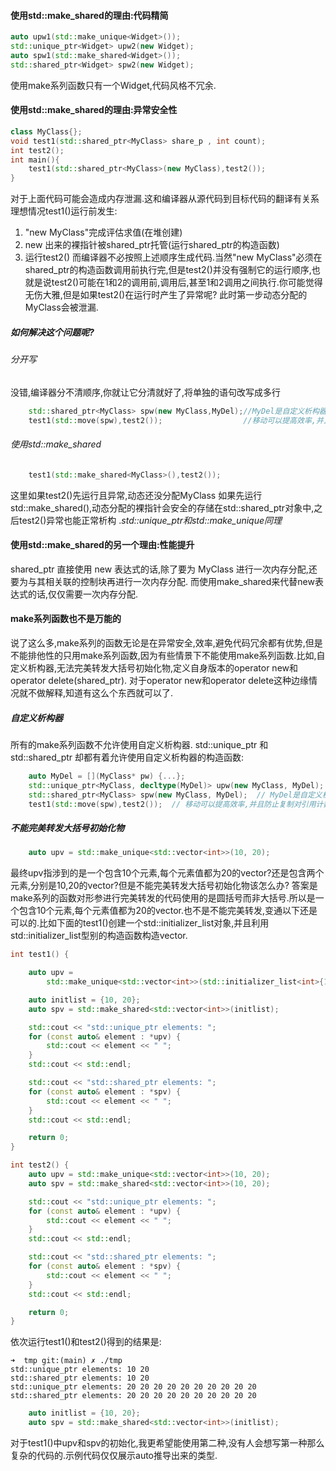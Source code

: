 #### 使用std::make_shared的理由:代码精简
```cpp
auto upw1(std::make_unique<Widget>());
std::unique_ptr<Widget> upw2(new Widget);
auto spw1(std::make_shared<Widget>());
std::shared_ptr<Widget> spw2(new Widget);
```
使用make系列函数只有一个Widget,代码风格不冗余.
#### 使用std::make_shared的理由:异常安全性
```cpp
class MyClass{};
void test1(std::shared_ptr<MyClass> share_p , int count);
int test2();
int main(){
    test1(std::shared_ptr<MyClass>(new MyClass),test2());
}
```
对于上面代码可能会造成内存泄漏.这和编译器从源代码到目标代码的翻译有关系
理想情况test1()运行前发生:
1. "new MyClass"完成评估求值(在堆创建)
2. new 出来的裸指针被shared_ptr托管(运行shared_ptr的构造函数)
3. 运行test2()
而编译器不必按照上述顺序生成代码.当然"new MyClass"必须在shared_ptr的构造函数调用前执行完,但是test2()并没有强制它的运行顺序,也就是说test2()可能在1和2的调用前,调用后,甚至1和2调用之间执行.你可能觉得无伤大雅,但是如果test2()在运行时产生了异常呢?
此时第一步动态分配的MyClass会被泄漏.

##### 如何解决这个问题呢?
###### 分开写
没错,编译器分不清顺序,你就让它分清就好了,将单独的语句改写成多行
```cpp
    std::shared_ptr<MyClass> spw(new MyClass,MyDel);//MyDel是自定义析构器
    test1(std::move(spw),test2());                  //移动可以提高效率,并且防止复制对引用计数进行原子的递增操
```
###### 使用std::make_shared
```cpp
    test1(std::make_shared<MyClass>(),test2());
```
这里如果test2()先运行且异常,动态还没分配MyClass
如果先运行std::make_shared<MyClass>(),动态分配的裸指针会安全的存储在std::shared_ptr对象中,之后test2()异常也能正常析构
.*std::unique_ptr和std::make_unique同理*

#### 使用std::make_shared的另一个理由:性能提升
shared_ptr 直接使用 new 表达式的话,除了要为 MyClass 进行一次内存分配,还要为与其相关联的控制块再进行一次内存分配.
而使用make_shared来代替new表达式的话,仅仅需要一次内存分配.


#### make系列函数也不是万能的
说了这么多,make系列的函数无论是在异常安全,效率,避免代码冗余都有优势,但是不能排他性的只用make系列函数,因为有些情景下不能使用make系列函数.比如,自定义析构器,无法完美转发大括号初始化物,定义自身版本的operator new和operator delete(shared_ptr).
对于operator new和operator delete这种边缘情况就不做解释,知道有这么个东西就可以了.
##### 自定义析构器
所有的make系列函数不允许使用自定义析构器. std::unique_ptr 和 std::shared_ptr 却都有着允许使用自定义析构器的构造函数:
```cpp
    auto MyDel = [](MyClass* pw) {...};
    std::unique_ptr<MyClass, decltype(MyDel)> upw(new MyClass, MyDel);
    std::shared_ptr<MyClass> spw(new MyClass, MyDel);  // MyDel是自定义析构器
    test1(std::move(spw),test2());  // 移动可以提高效率,并且防止复制对引用计数进行原子的递增操
```
##### 不能完美转发大括号初始化物
```cpp
    auto upv = std::make_unique<std::vector<int>>(10, 20);
```
最终upv指涉到的是一个包含10个元素,每个元素值都为20的vector?还是包含两个元素,分别是10,20的vector?但是不能完美转发大括号初始化物该怎么办?
答案是make系列的函数对形参进行完美转发的代码使用的是圆括号而非大括号.所以是一个包含10个元素,每个元素值都为20的vector.也不是不能完美转发,变通以下还是可以的.比如下面的test1()创建一个std::initializer_list对象,并且利用std::initializer_list型别的构造函数构造vector.
```cpp
int test1() {

    auto upv =
        std::make_unique<std::vector<int>>(std::initializer_list<int>{10, 20});

    auto initlist = {10, 20};
    auto spv = std::make_shared<std::vector<int>>(initlist);

    std::cout << "std::unique_ptr elements: ";
    for (const auto& element : *upv) {
        std::cout << element << " ";
    }
    std::cout << std::endl;

    std::cout << "std::shared_ptr elements: ";
    for (const auto& element : *spv) {
        std::cout << element << " ";
    }
    std::cout << std::endl;

    return 0;
}

int test2() {
    auto upv = std::make_unique<std::vector<int>>(10, 20);
    auto spv = std::make_shared<std::vector<int>>(10, 20);

    std::cout << "std::unique_ptr elements: ";
    for (const auto& element : *upv) {
        std::cout << element << " ";
    }
    std::cout << std::endl;

    std::cout << "std::shared_ptr elements: ";
    for (const auto& element : *spv) {
        std::cout << element << " ";
    }
    std::cout << std::endl;

    return 0;
}
```
依次运行test1()和test2()得到的结果是:
```
➜  tmp git:(main) ✗ ./tmp
std::unique_ptr elements: 10 20 
std::shared_ptr elements: 10 20 
std::unique_ptr elements: 20 20 20 20 20 20 20 20 20 20 
std::shared_ptr elements: 20 20 20 20 20 20 20 20 20 20
```

```cpp
    auto initlist = {10, 20};
    auto spv = std::make_shared<std::vector<int>>(initlist);
```
对于test1()中upv和spv的初始化,我更希望能使用第二种,没有人会想写第一种那么复杂的代码的.示例代码仅仅展示auto推导出来的类型.

